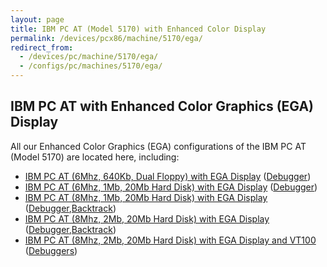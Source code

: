 ```yaml
---
layout: page
title: IBM PC AT (Model 5170) with Enhanced Color Display
permalink: /devices/pcx86/machine/5170/ega/
redirect_from:
  - /devices/pc/machine/5170/ega/
  - /configs/pc/machines/5170/ega/
---
```


IBM PC AT with Enhanced Color Graphics (EGA) Display
---

All our Enhanced Color Graphics (EGA) configurations of the IBM PC AT (Model 5170) are located here, including:

* [IBM PC AT (6Mhz, 640Kb, Dual Floppy) with EGA Display](/devices/pcx86/machine/5170/ega/640kb/rev1/) ([Debugger](/devices/pcx86/machine/5170/ega/640kb/rev1/debugger/))
* [IBM PC AT (6Mhz, 1Mb, 20Mb Hard Disk) with EGA Display](/devices/pcx86/machine/5170/ega/1152kb/rev1/) ([Debugger](/devices/pcx86/machine/5170/ega/1152kb/rev1/debugger/))
* [IBM PC AT (8Mhz, 1Mb, 20Mb Hard Disk) with EGA Display](/devices/pcx86/machine/5170/ega/1152kb/rev3/) ([Debugger](/devices/pcx86/machine/5170/ega/1152kb/rev3/debugger/),[Backtrack](/devices/pcx86/machine/5170/ega/1152kb/rev3/debugger/backtrack/))
* [IBM PC AT (8Mhz, 2Mb, 20Mb Hard Disk) with EGA Display](/devices/pcx86/machine/5170/ega/2048kb/rev3/) ([Debugger](/devices/pcx86/machine/5170/ega/2048kb/rev3/debugger/),[Backtrack](/devices/pcx86/machine/5170/ega/2048kb/rev3/debugger/backtrack/))
* [IBM PC AT (8Mhz, 2Mb, 20Mb Hard Disk) with EGA Display and VT100](/devices/pcx86/machine/5170/ega/2048kb/rev3/vt100/) ([Debuggers](/devices/pcx86/machine/5170/ega/2048kb/rev3/debugger/vt100/))
